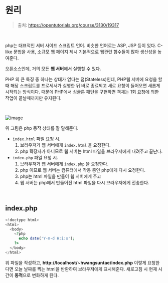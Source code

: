 # 원리

> 출처: https://opentutorials.org/course/3130/19317

<br/>

php는 대표적인 서버 사이드 스크립트 언어. 비슷한 언어로는 ASP, JSP 등이 있다. C-like 문법을 사용, 소규모 웹 페이지 제시 기본적으로 웹관련 함수들이 많아 생산성을 높여준다.

오픈소스인데, 거의 모든 **웹 서버**에서 실행할 수 있다.

PHP 의 큰 특징 중 하나는 상태가 없다는 점(Stateless)인데, PHP웹 서버에 요청을 할 때 해당 스크립트를 프로세서가 실행한 뒤 바로 종료되고 새로 요청이 들어오면 새롭게 시작되는 방식이다. 때문에 PHP에서 싱글톤 패턴을 구현하면 객체는 1회 요청에 의한 작업이 끝날때까지만 유지된다.

<br/>

![image](https://user-images.githubusercontent.com/59427983/122662265-8469ec80-d1cc-11eb-941a-e3d8d65b8d6d.png)

위 그림은 php 동작 상태를 잘 말해준다.

- `index.html` 파일 요청 시.
  1. 브라우저가 웹 서버에게 `index.html` 을 요청한다.
  2. php 확장자가 아니므로 웹 서버는 html 파일을 브라우저에게 내려주고 끝난다.
- `index.php` 파일 요청 시.
  1. 브라우저거 웹 서버에게 `index.php` 을 요청한다.
  2. php 이므로 웹 서버는 컴퓨터에서 작동 중인 php에게 다시 요청한다.
  3. php는 html 파일을 만들어 웹 서버에게 주고
  4. 웹 서버는 php에서 만들어진 html 파일을 다시 브라우저에게 전송한다.

<br/>

## index.php

```php
<!doctype html>
<html>
  <body>
    <?php 
      echo date('Y-m-d H:i:s');
    ?>
  </body>
</html>
```

위 파일을 작성하고, **http://localhost/~hwangsuntae/index.php** 이렇게 요청한다면 오늘 날짜를 찍는 html을 반환하여 브라우저에게 표시해준다. 새로고침 시 현재 시간이 **동적**으로 변화하게 된다.
